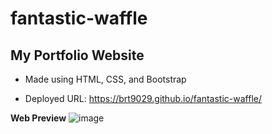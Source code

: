 # fantastic-waffle

## My Portfolio Website
- Made using HTML, CSS, and Bootstrap


- Deployed URL: https://brt9029.github.io/fantastic-waffle/


**Web Preview**
![image](https://user-images.githubusercontent.com/26530136/150707570-23b3c1ef-c70b-48d2-aed5-b4c91b8f1c9b.png)
